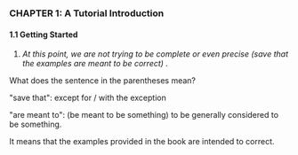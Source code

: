 ### CHAPTER 1: A Tutorial Introduction

#### 1.1 Getting Started

1.  *At this point, we are not trying to be complete or even precise (save that the examples are meant to be correct) .*

   What does the sentence in the parentheses mean?

   "save that": except for / with the exception

   "are meant to":  (be meant to be something) to be generally considered to be something.

   It means that the examples provided in the book are intended to correct.

